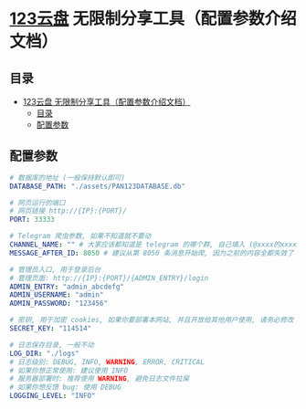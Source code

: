 # [123云盘](https://www.123pan.com) 无限制分享工具（配置参数介绍文档）

## 目录

- [123云盘 无限制分享工具（配置参数介绍文档）](#123云盘-无限制分享工具配置参数介绍文档)
  - [目录](#目录)
  - [配置参数](#配置参数)

## 配置参数

```yaml
# 数据库的地址 (一般保持默认即可)
DATABASE_PATH: "./assets/PAN123DATABASE.db"

# 网页运行的端口
# 网页链接 http://{IP}:{PORT}/
PORT: 33333

# Telegram 爬虫参数, 如果不知道就不要动
CHANNEL_NAME: "" # 大家应该都知道是 telegram 的哪个群, 自己填入 (@xxxx的xxxx部分), GitHub不明说了
MESSAGE_AFTER_ID: 8050 # 建议从第 8050 条消息开始爬, 因为之前的内容全都失效了

# 管理员入口, 用于登录后台
# 管理页面: http://{IP}:{PORT}/{ADMIN_ENTRY}/login
ADMIN_ENTRY: "admin_abcdefg"
ADMIN_USERNAME: "admin"
ADMIN_PASSWORD: "123456"

# 密钥, 用于加密 cookies, 如果你要部署本网站, 并且开放给其他用户使用, 请务必修改
SECRET_KEY: "114514"

# 日志保存目录, 一般不动
LOG_DIR: "./logs"
# 日志级别: DEBUG, INFO, WARNING, ERROR, CRITICAL
# 如果你想正常使用: 建议使用 INFO
# 服务器部署时: 推荐使用 WARNING, 避免日志文件拉屎
# 如果你想反馈 bug: 使用 DEBUG
LOGGING_LEVEL: "INFO"
```